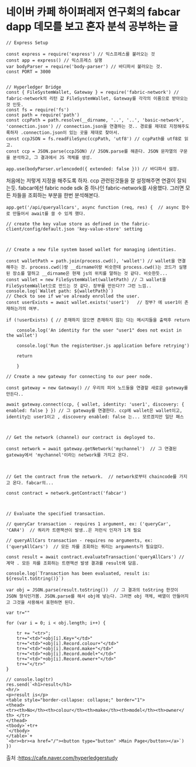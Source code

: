 # 네이버 카페 하이퍼레저 연구회의 fabcar dapp 데모를 보고 혼자 분석 공부하는 글

    // Express Setup

    const express = require('express') // 익스프레스를 불러오는 것
    const app = express() // 익스프레스 실행
    var bodyParser = require('body-parser') // 바디파서 불러오는 것.
    const PORT = 3000

    
    // Hyperledger Bridge
    const { FileSystemWallet, Gateway } = require('fabric-network') // fabric-network의 리턴 값 FileSystemWallet, Gateway를 각각의 이름으로 받아오는 것 인듯. 
    const fs = require('fs')
    const path = require('path')
    const ccpPath = path.resolve(__dirname, '..', '..', 'basic-network',    'connection.json') // connection.json을 연결하는 것.. 경로를 제대로 지정해주도록하자 .connection.json이 있는 곳을 제대로 찾아서.
    const ccpJSON = fs.readFileSync(ccpPath, 'utf8') // ccpPath를 utf8로 읽고.
    const ccp = JSON.parse(ccpJSON) // JSON.parse를 해준다. JSON 문자열의 구문을 분석하고, 그 결과에서 JS 객체를 생성.

    app.use(bodyParser.urlencoded({ extended: false })) // 바디파서 설정.

처음에는 저렇게 지정을 해주도록 하자. ccp 관련된것들을 잘 설정해주면 연결이 잘되는듯. fabcar에선 fabric node sdk 중 하나인 fabric-network를 사용했다.
그러면 모든 차들을 조회하는 부분을 한번 분석해본다.

    app.get('/api/queryallcars', async function (req, res) {  // async 함수로 만들어서 await를 쓸 수 있게 했다.

    // create the key value store as defined in the fabric-client/config/default.json 'key-value-store' setting

 

    // Create a new file system based wallet for managing identities.

    const walletPath = path.join(process.cwd(), 'wallet') // wallet을 연결 해주는 것. process.cwd()랑 __dirname이랑 비슷한데 process.cwd()는 코드가 실행된 장소를 말하고 __dirname은 현재 js의 위치를 말하는 것 같다. 비슷한듯...
    const wallet = new FileSystemWallet(walletPath) // 그 wallet을 FileSystemWallet으로 만드는 것 같다. 장부를 만든다?? 그런 느낌.. 
    console.log(`Wallet path: ${walletPath}`)
    // Check to see if we've already enrolled the user.
    const userExists = await wallet.exists('user1')   // 장부? 에 user1이 존재하는가의 여부. 

    if (!userExists) { // 존재하지 않으면 존재하지 않는 다는 메시지들을 출력후 return

        console.log('An identity for the user "user1" does not exist in the wallet')

        console.log('Run the registerUser.js application before retrying')

        return

        }

    // Create a new gateway for connecting to our peer node.

    const gateway = new Gateway() // 우리의 피어 노드들을 연결할 새로운 gateway를 만든다..

    await gateway.connect(ccp, { wallet, identity: 'user1', discovery: { enabled: false } }) // 그 gateway를 연결한다. ccp에 wallet은 wallet이고, identity는 user1이고 , discovery enabled: false 는... 모르겠지만 일단 패스

 

    // Get the network (channel) our contract is deployed to.

    const network = await gateway.getNetwork('mychannel')  // 그 연결된 gateway에서 'mychannel'이라는 network를 가지고 온다.

 

    // Get the contract from the network.  // network로부터 chaincode를 가지고 온다. fabcar의...

    const contract = network.getContract('fabcar')

 

    // Evaluate the specified transaction.

    // queryCar transaction - requires 1 argument, ex: ('queryCar', 'CAR4')  // 쿼리카 트랜잭션이 발생..은 저런식 인자가 1개 필요
 
    // queryAllCars transaction - requires no arguments, ex: ('queryAllCars')  // 모든 차를 조회하는 쿼리는 arguments가 필요없다.

    const result = await contract.evaluateTransaction('queryAllCars') // 계약 . 모든 차를 조회하는 트랜잭션 발생 결과를 result에 담음.

    console.log(`Transaction has been evaluated, result is: ${result.toString()}`)

    var obj = JSON.parse(result.toString())  // 그 결과의 toString 한것이 JSON 형식인가봄. JSON.parse를 해서 obj에 넣는다. 그러면 obj 객체, 배열이 만들어지고 그것을 사용해서 표현하면 된다.

    var tr=""

    for (var i = 0; i < obj.length; i++) {

        tr += "<tr>";
        tr+="<td>"+obj[i].Key+"</td>"
        tr+="<td>"+obj[i].Record.colour+"</td>"
        tr+="<td>"+obj[i].Record.make+"</td>"
        tr+="<td>"+obj[i].Record.model+"</td>"
        tr+="<td>"+obj[i].Record.owner+"</td>"
        tr+="</tr>"          
    }

    // console.log(tr)
    res.send(`<h1>result</h1>
    <hr/>
    <p>result is</p>
    <table style="border-collapse: collapse;" border="1">
    <thead>
    <tr><th>No</th><th>colour</th><th>make</th><th>model</th><th>owner</  th> </tr>
    </thead>
    <tbody>`+tr+
    `</tbody>
    </table>`+
    `<br><br><a href="/"><button type="button" >Main Page</button></a>`)
    })

출처 :https://cafe.naver.com/hyperledgerstudy